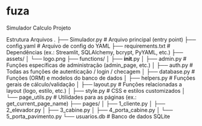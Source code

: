 # fuza
Simulador Calculo Projeto

Estrutura Arquivos
.
├── Simulador.py                # Arquivo principal (entry point)
├── config.yaml                 # Arquivo de config do YAML
├── requirements.txt            # Dependências (ex.: Streamlit, SQLAlchemy, bcrypt, PyYAML, etc.)
├── assets/
│    └── logo.png
├── functions/
│    ├── __init__.py
│    ├── admin.py               # Funções específicas de administração (admin_page, etc.)
│    ├── auth.py                # Todas as funções de autenticação / login / checagem
│    ├── database.py            # Funções (ORM) e modelos do banco de dados
│    ├── helpers.py             # Funções gerais de cálculo/validação
│    ├── layout.py              # Funções relacionadas a layout (logo, estilo, etc.)
│    ├── style.py               # CSS e estilos customizados
│    └── page_utils.py          # Utilidades para as páginas (ex.: get_current_page_name)
├── pages/
│    ├── 1_cliente.py
│    ├── 2_elevador.py
│    ├── 3_cabine.py
│    ├── 4_porta_cabine.py
│    └── 5_porta_pavimento.py
└── usuarios.db                 # Banco de dados SQLite

